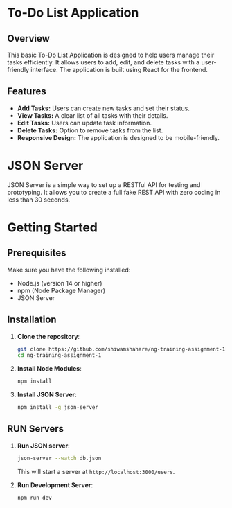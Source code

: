 # To-Do List Application

## Overview

This basic To-Do List Application is designed to help users manage their tasks efficiently. It allows users to add, edit, and delete tasks with a user-friendly interface. The application is built using React for the frontend.

## Features

- **Add Tasks:** Users can create new tasks and set their status.
- **View Tasks:** A clear list of all tasks with their details.
- **Edit Tasks:** Users can update task information.
- **Delete Tasks:** Option to remove tasks from the list.
- **Responsive Design:** The application is designed to be mobile-friendly.

# JSON Server

JSON Server is a simple way to set up a RESTful API for testing and prototyping. It allows you to create a full fake REST API with zero coding in less than 30 seconds.


# Getting Started

## Prerequisites

Make sure you have the following installed:

- Node.js (version 14 or higher)
- npm (Node Package Manager)
- JSON Server

## Installation

1. **Clone the repository**:

   ```bash
   git clone https://github.com/shiwamshahare/ng-training-assignment-1.git
   cd ng-training-assignment-1
   ```

2. **Install Node Modules**:

   ```bash
   npm install 
   ```

3. **Install JSON Server**:

   ```bash
   npm install -g json-server
   ```


## RUN Servers

1. **Run JSON server**:

   ```bash
   json-server --watch db.json
   ```

   This will start a server at
   `http://localhost:3000/users`.


2. **Run Development Server**:

   ```bash
   npm run dev
   ```




   

